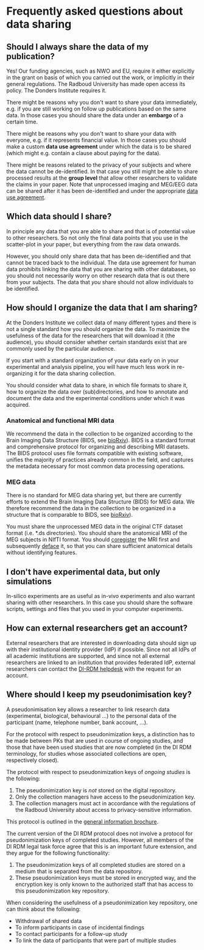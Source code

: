 # Frequently asked questions about data sharing

## Should I always share the data of my publication?

Yes! Our funding agencies, such as NWO and EU, require it either explicitly in the grant on basis of which you carried out the work, or implicitly in their general regulations. The Radboud University has made open access its policy. The Donders Institute requires it.

There might be reasons why you don't want to share your data immediately, e.g. if you are still working on follow up publications based on the same data. In those cases you should share the data under an **embargo** of a certain time.

There might be reasons why you don't want to share your data with everyone, e.g. if it represents financial value. In those cases you should make a custom **data use agreement** under which the data is to be shared (which might e.g. contain a clause about paying for the data).

There might be reasons related to the privacy of your subjects and where the data cannot be de-identified. In that case you still might be able to share processed results at the **group level** that allow other researchers to validate the claims in your paper. Note that unprocessed imaging and MEG/EEG data can be shared after it has been de-identified and under the appropriate [data use agreement](../guides/sharing.md).

## Which data should I share?

In principle any data that you are able to share and that is of potential value to other researchers. So not only the final data points that you use in the scatter-plot in your paper, but everything from the raw data onwards.

However, you should only share data that has been de-identified and that cannot be traced back to the individual. The data use agreement for human data prohibits linking the data that you are sharing with other databases, so you should not necessarily worry on other research data that is out there from your subjects. The data that *you* share should not allow individuals to be identified.

## How should I organize the data that I am sharing?

At the Donders Institute we collect data of many different types and there is not a single standard how you should organize the data. To maximize the usefulness of the data for the researchers that will download it (the audience), you should consider whether certain standards exist that are commonly used by the particular audience.

If you start with a standard organization of your data early on in your experimental and analysis pipeline, you will have much less work in re-organizing it for the data sharing collection.

You should consider what data to share, in which file formats to share it, how to organize the data over (sub)directories, and how to annotate and document the data and the experimental conditions under which it was acquired.

### Anatomical and functional MRI data

We recommend the data in the collection to be organized according to the Brain Imaging Data Structure (BIDS, see [bioRxiv](http://dx.doi.org/10.1101/034561)). BIDS is a standard format and comprehensive protocol for organizing and describing MRI datasets. The BIDS protocol uses file formats compatible with existing software, unifies the majority of practices already common in the field, and captures the metadata necessary for most common data processing operations.

### MEG data

There is no standard for MEG data sharing yet, but there are currently efforts to extend the Brain Imaging Data Structure (BIDS) for MEG data. We therefore recommend the data in the collection to be organized in a structure that is comparable to BIDS, see  [bioRxiv](http://dx.doi.org/10.1101/034561)).

You must share the unprocessed MEG data in the original CTF dataset format (i.e. *.ds directories). You should share the anatomical MRI of the MEG subjects in NIfTI format. You should [coregister](http://www.fieldtriptoolbox.org/faq/how_to_coregister_an_anatomical_mri_with_the_gradiometer_or_electrode_positions) the MRI first and subsequently [deface](http://www.fieldtriptoolbox.org/faq/how_can_i_anonimize_an_anatomical_mri) it, so that you can share sufficient anatomical details without identifying features.

## I don't have experimental data, but only simulations

In-silico experiments are as useful as in-vivo experiments and also warrant sharing with other researchers. In this case you should share the software scripts, settings and files that you used in your computer experiments.

## How can external researchers get an account?

External researchers that are interested in downloading data should sign up with their institutional identity provider (IdP) if possible. Since not all IdPs of all academic institutions are supported, and since not all external researchers are linked to an institution that provides federated IdP, external researchers can contact the [DI-RDM helpdesk](mailto:dirdm.helpdesk@gmail.com) with the request for an account.


## Where should I keep my pseudonimisation key?

A pseudonimisation key allows a researcher to link research data (experimental, biological, behavioural ...) to the personal data of the participant (name, telephone number, bank account, ...).    

For the protocol with respect to pseudonimization keys, a distinction has to be made between PKs that are used in course of ongoing studies, and those that have been used studies that are now completed (in the DI RDM terminology, for studies whose associated collections are open, respectively closed).

The protocol with respect to pseudonimization keys of _ongoing studies_ is the following:

1. The pseudonimization key is _not_ stored on the digital repository.
2. Only the collection managers have access to the pseudonimization key.
3. The collection managers must act in accordance with the regulations of the Radboud University about access to privacy-sensitive information.

This protocol is outlined in the [general information brochure](http://donders-institute.github.io/rdm-wiki/en/#!guides/templGenInfoBroch.md#Privacy).

The current version of the DI RDM protocol does not involve a protocol for pseudonimization keys of completed studies. However, all members of the DI RDM legal task force agree that this is an important future extension, and they argue for the following functionality:

1. The pseudonimization keys of all completed studies are stored on a medium that is separated from the data repository.
2. These pseudonimization keys must be stored in encrypted way, and the encryption key is only known to the authorized staff that has access to this pseudonimization key repository.

When considering the usefulness of a pseudonimization key repository, one can think about the following:
* Withdrawal of shared data
* To inform participants in case of incidental findings
* To contact participants for a follow-up study
* To link the data of participants that were part of multiple studies
